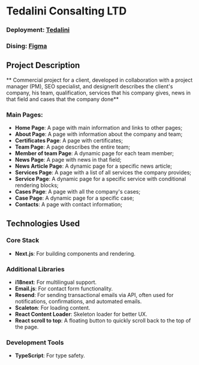 # Tedalini Consalting LTD

### Deployment: [Tedalini](https://www.tedalini.com/en)
### Dising: [Figma](https://www.figma.com/design/xVosLDk5LGhzgIWs8IVfZ0/%D0%A0%D0%BE%D0%B7%D1%80%D0%BE%D0%B1%D0%BA%D0%B0-%D1%81%D0%B0%D0%B9%D1%82%D1%83?node-id=2-2&p=f&t=IyJThKcq1U6UN7pG-0)

## Project Description
** Commercial project for a client, developed in collaboration with a project manager (PM), SEO specialist, and designerIt describes the client's company, his team, qualification, services that his company gives, news in that field and cases that the company done**

### Main Pages:
- **Home Page**: A page with main information and links to other pages;
- **About Page**: A page with information about the company and team;
- **Certificates Page**: A page with certificates;
- **Team Page**: A page describes the entire team;
- **Member of team Page**: A dynamic page for each team member;
- **News Page**: A page with news in that field;
- **News Article Page**: A dynamic page for a specific news article;
- **Services Page**: A page with a list of all services the company provides;
- **Service Page**: A dynamic page for a specific service with conditional rendering blocks;
- **Cases Page**: A page with all the company's cases;
- **Case Page**: A dynamic page for a specific case;
- **Contacts**: A page with contact information;

## Technologies Used
### Core Stack

- **Next.js**: For building components and rendering.

### Additional Libraries

- **i18next**: For multilingual support.
- **Email.js**: For contact form functionality.
- **Resend**: For sending transactional emails via API, often used for notifications, confirmations, and automated emails.
- **Scaleton**: For loading content.
- **React Content Loader**: Skeleton loader for better UX.
- **React scroll to top**: A floating button to quickly scroll back to the top of the page.


### Development Tools

- **TypeScript**: For type safety.
